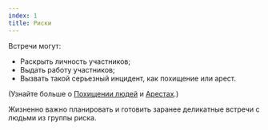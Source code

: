 ```yaml
---
index: 1
title: Риски
---
```

Встречи могут:

*   Раскрыть личность участников;
*   Выдать работу участников;
*   Вызвать такой серьезный инцидент, как похищение или арест.

(Узнайте больше о [Похищении людей](umbrella://incident-response/kidnapping/beginner) и [Арестах](umbrella://incident-response/arrests).)

Жизненно важно планировать и готовить заранее деликатные встречи с людьми из группы риска.